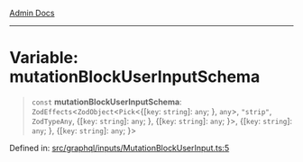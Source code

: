 [Admin Docs](/)

***

# Variable: mutationBlockUserInputSchema

> `const` **mutationBlockUserInputSchema**: `ZodEffects`\<`ZodObject`\<`Pick`\<\{[`key`: `string`]: `any`; \}, `any`\>, `"strip"`, `ZodTypeAny`, \{[`key`: `string`]: `any`; \}, \{[`key`: `string`]: `any`; \}\>, \{[`key`: `string`]: `any`; \}, \{[`key`: `string`]: `any`; \}\>

Defined in: [src/graphql/inputs/MutationBlockUserInput.ts:5](https://github.com/gautam-divyanshu/talawa-api/blob/a895c36f24acf725ac16aa7e0f8e50ef9fa64c42/src/graphql/inputs/MutationBlockUserInput.ts#L5)
